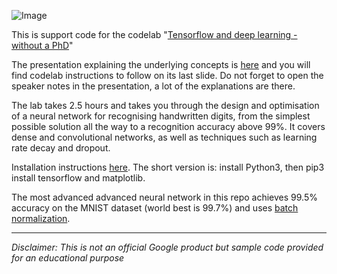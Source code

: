 ![Image](https://codelabs.developers.google.com/codelabs/cloud-tensorflow-mnist/img/93d5f08a4f82d4c.png)

This is support code for the codelab "[Tensorflow and deep learning - without a PhD](https://codelabs.developers.google.com/codelabs/cloud-tensorflow-mnist)"

The presentation explaining the underlying concepts is [here](https://goo.gl/pHeXe7) and you will find codelab instructions to follow on its last slide. Do not forget to open the speaker notes in the presentation, a lot of the explanations are there.

The lab takes 2.5 hours and takes you through the design and optimisation of a neural network for recognising handwritten digits, from the simplest possible solution all the way to a recognition accuracy above 99%. It covers dense and convolutional networks, as well as techniques such as learning rate decay and dropout.

Installation instructions [here](INSTALL.txt). The short version is: install Python3, then pip3 install tensorflow and matplotlib.
   
The most advanced advanced neural network in this repo achieves 99.5% accuracy on the MNIST dataset (world best is 99.7%) and uses [batch normalization](README_BATCHNORM.md).

---

*Disclaimer: This is not an official Google product but sample code provided for an educational purpose*